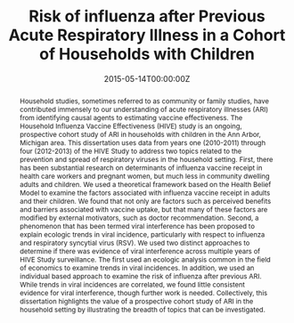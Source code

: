 ---
title: "Risk of influenza after Previous Acute Respiratory Illness in a Cohort of Households with Children"
authors:
- Ryan-Malosh
date: "2015-05-14T00:00:00Z"
# doi: ""

# Schedule page publish date (NOT publication's date).
publishDate: "2020-08-18T00:00:00Z"

# Publication type.
# Legend: 0 = Uncategorized; 1 = Conference paper; 2 = Journal article;
# 3 = Preprint / Working Paper; 4 = Report; 5 = Book; 6 = Book section;
# 7 = Thesis; 8 = Patent
publication_types: ["7"]

# Publication name and optional abbreviated publication name.
# publication: 
# publication_short: 

abstract: "Household studies, sometimes referred to as community or family studies, have contributed immensely to our understanding of acute respiratory illnesses (ARI) from identifying causal agents to estimating vaccine effectiveness. The Household Influenza Vaccine Effectiveness (HIVE) study is an ongoing, prospective cohort study of ARI in households with children in the Ann Arbor, Michigan area. This dissertation uses data from years one (2010-2011) through four (2012-2013) of the HIVE Study to address two topics related to the prevention and spread of respiratory viruses in the household setting. First, there has been substantial research on determinants of influenza vaccine receipt in health care workers and pregnant women, but much less in community dwelling adults and children. We used a theoretical framework based on the Health Belief Model to examine the factors associated with influenza vaccine receipt in adults and their children. We found that not only are factors such as perceived benefits and barriers associated with vaccine uptake, but that many of these factors are modified by external motivators, such as doctor recommendation. Second, a phenomenon that has been termed viral interference has been proposed to explain ecologic trends in viral incidence, particularly with respect to influenza and respiratory syncytial virus (RSV). We used two distinct approaches to determine if there was evidence of viral interference across multiple years of HIVE Study surveillance. The first used an ecologic analysis common in the field of economics to examine trends in viral incidences. In addition, we used an individual based approach to examine the risk of influenza after previous ARI. While trends in viral incidences are correlated, we found little consistent evidence for viral interference, though further work is needed. Collectively, this dissertation highlights the value of a prospective cohort study of ARI in the household setting by illustrating the breadth of topics that can be investigated. "

# Summary. An optional shortened abstract.
# summary: Lorem ipsum dolor sit amet, consectetur adipiscing elit. Duis posuere tellus ac convallis placerat. Proin tincidunt magna sed ex sollicitudin condimentum.

tags:
- Acute Respiratory Illness
- Vaccine Uptake
- Viral Interference

featured: false

links:
- name: Online Access
  url: https://deepblue.lib.umich.edu/handle/2027.42/111513
# url_pdf: 
# url_code: '#'
# url_dataset: '#'
# url_poster: '#'
# url_project: ''
# url_slides: ''
# url_source: '#'
# url_video: '#'

# Featured image
# To use, add an image named `featured.jpg/png` to your page's folder. 
# image:
#   caption: ''
#   focal_point: ""
#   preview_only: false

# Associated Projects (optional).
#   Associate this publication with one or more of your projects.
#   Simply enter your project's folder or file name without extension.
#   E.g. `internal-project` references `content/project/internal-project/index.md`.
#   Otherwise, set `projects: []`.
# projects: 

# Slides (optional).
#   Associate this publication with Markdown slides.
#   Simply enter your slide deck's filename without extension.
#   E.g. `slides: "example"` references `content/slides/example/index.md`.
#   Otherwise, set `slides: ""`.
slides: ""
---